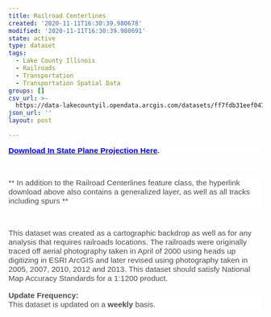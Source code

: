 ```yaml
---
title: Railroad Centerlines
created: '2020-11-11T16:30:39.980678'
modified: '2020-11-11T16:30:39.980691'
state: active
type: dataset
tags:
  - Lake County Illinois
  - Railroads
  - Transportation
  - Transportation Spatial Data
groups: []
csv_url: >-
  https://data-lakecountyil.opendata.arcgis.com/datasets/ff7fdb31eef047b592601df4b4ee7bd0_0.csv?outSR=%7B%22latestWkid%22%3A3857%2C%22wkid%22%3A102100%7D
json_url: ''
layout: post

---
```

<p style='margin-bottom:0in;margin-bottom:.0001pt;line-height:
normal;background:white'><b><span style='font-size:11.5pt;font-family:&quot;Helvetica&quot;,sans-serif;
mso-fareast-font-family:&quot;Times New Roman&quot;;color:#4C4C4C'><a href='https://s3.amazonaws.com/lakecountygis-public/transportation/rail.zip' target='_blank'><span style='color:blue'>Download In State Plane Projection
Here</span></a>. </span></b></p>

<p style='margin-bottom:0in;margin-bottom:.0001pt;line-height:
normal;background:white'><span style='font-size:11.5pt;font-family:&quot;Helvetica&quot;,sans-serif;
mso-fareast-font-family:&quot;Times New Roman&quot;;color:#4C4C4C'><br /></span></p><p style='margin-bottom:0in;margin-bottom:.0001pt;line-height:
normal;background:white'><span style='font-size:11.5pt;font-family:&quot;Helvetica&quot;,sans-serif;
mso-fareast-font-family:&quot;Times New Roman&quot;;color:#4C4C4C'>** In addition to the
Railroad Centerlines feature class, the hyperlink download above also contains
a generalized layer, as well as all tracks including spurs **</span><span style='font-family: Helvetica, sans-serif; font-size: 11.5pt;'> </span></p>

<p style='margin-bottom:0in;margin-bottom:.0001pt;line-height:
normal'><span style='font-size:11.5pt;font-family:&quot;Helvetica&quot;,sans-serif;
mso-fareast-font-family:&quot;Times New Roman&quot;;color:#4C4C4C;background:white'><br /></span></p><p style='margin-bottom:0in;margin-bottom:.0001pt;line-height:
normal'><span style='font-size:11.5pt;font-family:&quot;Helvetica&quot;,sans-serif;
mso-fareast-font-family:&quot;Times New Roman&quot;;color:#4C4C4C;background:white'>This
dataset was created as a cartographic backdrop as well as for any analysis that
requires railroads locations. The railroads were originally traced off aerial
photography taken in April of 2000 using heads up digitizing in ESRI ArcGIS and
later revised using photography taken in 2005, 2007, 2010, 2012 and 2013. This
dataset should satisfy National Map Accuracy Standards for a 1:1200 product.</span><span style='font-size:11.5pt;font-family:&quot;Helvetica&quot;,sans-serif;mso-fareast-font-family:
&quot;Times New Roman&quot;;color:#4C4C4C'><br /></span></p><p style='margin-top:12.0pt;margin-right:0in;margin-bottom:
12.0pt;margin-left:0in;line-height:normal;background:white'><span style='font-size:11.5pt;font-family:&quot;Helvetica&quot;,sans-serif;mso-fareast-font-family:
&quot;Times New Roman&quot;;color:#4C4C4C'>
<b>Update Frequency:</b><br />
This dataset is updated on a <b>weekly</b> basis.</span></p>
